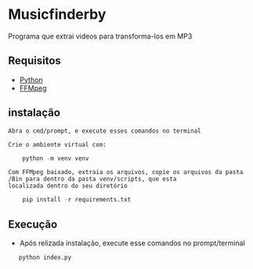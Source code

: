 # Musicfinderby

Programa que extrai videos para transforma-los em MP3

## Requisitos

- [Python](https://www.python.org/ftp/python/3.8.2/python-3.8.2.exe)
- [FFMpeg](http://ffmpeg.org/download.html)
## instalação 

    Abra o cmd/prompt, e execute esses comandos no terminal

    Crie o ambiente virtual com:
```python
    python -m venv venv    
```
    Com FFMpeg baixado, extraia os arquivos, copie os arquivos da pasta /Bin para dentro da pasta venv/scripts, que esta
    localizada dentro do seu diretório
    
```python
    pip install -r requirements.txt
 ```

## Execução
 - Após relizada instalação, execute esse comandos no prompt/terminal 

 ```python
    python index.py
 ```
